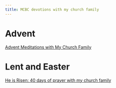 ```yaml
---
title: MCBC devotions with my church family
---
```


# Advent
[Advent Meditations with My Church Family](https://amindforlanguage.com/mcbc_advent_devo/posts/contents/)

# Lent and Easter

[He is Risen: 40 days of prayer with my church family](he-is-risen.html)
